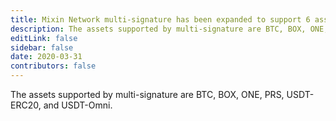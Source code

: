 ```yaml
---
title: Mixin Network multi-signature has been expanded to support 6 assets
description: The assets supported by multi-signature are BTC, BOX, ONE, PRS, USDT-ERC20, and USDT-Omni.
editLink: false
sidebar: false
date: 2020-03-31
contributors: false
---
```


The assets supported by multi-signature are BTC, BOX, ONE, PRS, USDT-ERC20, and USDT-Omni.